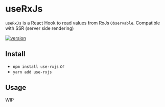 # useRxJs

`useRxJs` is a React Hook to read values from RxJs `Observable`. Compatible with SSR (server side rendering)

[![version](https://img.shields.io/npm/v/use-rxjs.svg)](https://www.npmjs.com/package/use-rxjs)

## Install

* `npm install use-rxjs` or
* `yarn add use-rxjs`

## Usage

WIP